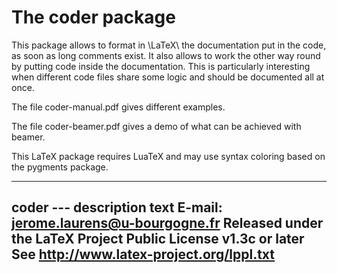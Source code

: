# The coder package

This package allows to format in \LaTeX\ the documentation put in the code,
as soon as long comments exist. It also allows to work the other way round
by putting code inside the documentation.
This is particularly interesting when different code files share some logic
and should be documented all at once.

The file coder-manual.pdf gives different examples.

The file coder-beamer.pdf gives a demo of what can be achieved with beamer.

This LaTeX package requires LuaTeX and may use syntax coloring based on the pygments package.

----------------------------------------------------------------
coder --- description text
E-mail: jerome.laurens@u-bourgogne.fr
Released under the LaTeX Project Public License v1.3c or later
See http://www.latex-project.org/lppl.txt
----------------------------------------------------------------


